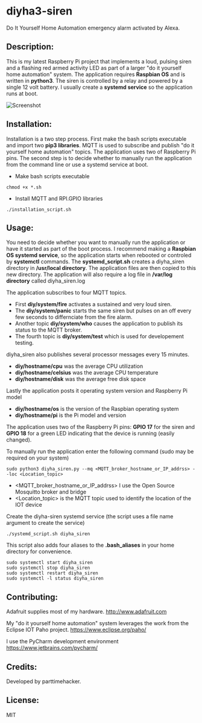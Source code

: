 # diyha3-siren
Do It Yourself Home Automation emergency alarm activated by Alexa.

## Description: 
This is my latest Raspberry Pi project that implements a loud, pulsing siren and a flashing red armed activity LED as part of a larger "do it yourself home automation" system.  The application requires **Raspbian OS** and is written in **python3**. The siren is controlled by a relay and powered by a single 12 volt battery. I usually create a **systemd service** so the application runs at boot.

![Screenshot](docs/siren_overview.jpg)

## Installation: 
Installation is a two step process. First make the bash scripts executable and  import two **pip3 libraries**. MQTT is used to subscribe and publish "do it yourself home automation" topics. The application uses two of Raspberry Pi pins. The second step is to decide whether to manually run the application from the command line or use a systemd service at boot.

- Make bash scripts executable
```
chmod +x *.sh
```

- Install MQTT and RPI.GPIO libraries
```chmod +x *.sh
./installation_script.sh
```

## Usage: 
You need to decide whether you want to manually run the application or have it started as part of the boot process. I recommend making a **Raspbian OS systemd service**, so the application starts when rebooted or controled by **systemctl** commands. The **systemd_script.sh** creates a diyha_siren directory in **/usr/local directory**. The application files are then copied to this new directory. The application will also require a log file in **/var/log directory** called diyha_siren.log

The application subscribes to four MQTT topics. 

- First **diy/system/fire** activates a sustained and very loud siren.
- The **diy/system/panic** starts the same siren but pulses on an off every few seconds to differnciate from the fire alarm. 
- Another topic **diy/system/who** causes the application to publish its status to the MQTT broker. 
- The fourth topic is **diy/system/test** which is used for developement testing.

diyha_siren also publishes several processor messages every 15 minutes.
- **diy/hostname/cpu** was the average CPU utilization
- **diy/hostname/celsius** was the average CPU temperature
- **diy/hostname/disk** was the average free disk space

Lastly the application posts it operating system version and Raspberry Pi model
- **diy/hostname/os** is the version of the Raspbian operating system
- **diy/hostname/pi** is the Pi model and version

The application uses two of the Raspberry Pi pins: **GPIO 17** for the siren and **GPIO 18** for a green LED indicating that the device is running (easily changed).

To manually run the application enter the following command (sudo may be required on your system)
```
sudo python3 diyha_siren.py --mq <MQTT_broker_hostname_or_IP_addrss> --loc <Location_topic>
```
- <MQTT_broker_hostname_or_IP_addrss> I use the Open Source Mosquitto broker and bridge
- <Location_topic> is the MQTT topic used to identify the location of the IOT device 

Create the diyha-siren systemd service (the script uses a file name argument to create the service)
```
./systemd_script.sh diyha_siren
```

This script also adds four aliases to the **.bash_aliases** in your home directory for convenience.
```
sudo systemctl start diyha_siren
sudo systemctl stop diyha_siren
sudo systemctl restart diyha_siren
sudo systemctl -l status diyha_siren
```

## Contributing: 

Adafruit supplies most of my hardware. http://www.adafruit.com

My "do it yourself home automation" system leverages the work from the Eclipse IOT Paho project. https://www.eclipse.org/paho/

I use the PyCharm development environment https://www.jetbrains.com/pycharm/

## Credits: 
Developed by parttimehacker.

## License: 
MIT
